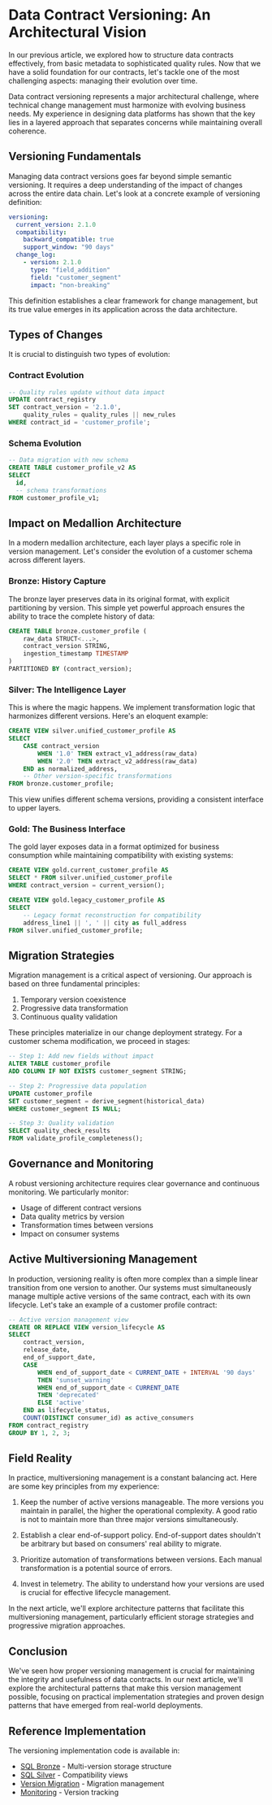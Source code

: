 # Data Contract Versioning: An Architectural Vision

In our previous article, we explored how to structure data contracts effectively, from basic metadata to sophisticated quality rules. Now that we have a solid foundation for our contracts, let's tackle one of the most challenging aspects: managing their evolution over time.

Data contract versioning represents a major architectural challenge, where technical change management must harmonize with evolving business needs. My experience in designing data platforms has shown that the key lies in a layered approach that separates concerns while maintaining overall coherence.

## Versioning Fundamentals 

Managing data contract versions goes far beyond simple semantic versioning. It requires a deep understanding of the impact of changes across the entire data chain. Let's look at a concrete example of versioning definition:

```yaml
versioning:
  current_version: 2.1.0
  compatibility:
    backward_compatible: true
    support_window: "90 days"
  change_log:
    - version: 2.1.0
      type: "field_addition"
      field: "customer_segment" 
      impact: "non-breaking"
```

This definition establishes a clear framework for change management, but its true value emerges in its application across the data architecture.

## Types of Changes

It is crucial to distinguish two types of evolution:

### Contract Evolution

```sql
-- Quality rules update without data impact
UPDATE contract_registry 
SET contract_version = '2.1.0',
    quality_rules = quality_rules || new_rules
WHERE contract_id = 'customer_profile';
```

### Schema Evolution 

```sql
-- Data migration with new schema
CREATE TABLE customer_profile_v2 AS
SELECT 
  id,
  -- schema transformations
FROM customer_profile_v1;
```

## Impact on Medallion Architecture

In a modern medallion architecture, each layer plays a specific role in version management. Let's consider the evolution of a customer schema across different layers.

### Bronze: History Capture

The bronze layer preserves data in its original format, with explicit partitioning by version. This simple yet powerful approach ensures the ability to trace the complete history of data:

```sql
CREATE TABLE bronze.customer_profile (
    raw_data STRUCT<...>,
    contract_version STRING,
    ingestion_timestamp TIMESTAMP
)
PARTITIONED BY (contract_version);
```

### Silver: The Intelligence Layer

This is where the magic happens. We implement transformation logic that harmonizes different versions. Here's an eloquent example:

```sql
CREATE VIEW silver.unified_customer_profile AS
SELECT  
    CASE contract_version
        WHEN '1.0' THEN extract_v1_address(raw_data)
        WHEN '2.0' THEN extract_v2_address(raw_data)
    END as normalized_address,
    -- Other version-specific transformations
FROM bronze.customer_profile;
```

This view unifies different schema versions, providing a consistent interface to upper layers.

### Gold: The Business Interface

The gold layer exposes data in a format optimized for business consumption while maintaining compatibility with existing systems:

```sql
CREATE VIEW gold.current_customer_profile AS
SELECT * FROM silver.unified_customer_profile
WHERE contract_version = current_version();

CREATE VIEW gold.legacy_customer_profile AS
SELECT  
    -- Legacy format reconstruction for compatibility
    address_line1 || ', ' || city as full_address
FROM silver.unified_customer_profile;
```

## Migration Strategies

Migration management is a critical aspect of versioning. Our approach is based on three fundamental principles:

1. Temporary version coexistence
2. Progressive data transformation
3. Continuous quality validation

These principles materialize in our change deployment strategy. For a customer schema modification, we proceed in stages:

```sql
-- Step 1: Add new fields without impact
ALTER TABLE customer_profile  
ADD COLUMN IF NOT EXISTS customer_segment STRING;

-- Step 2: Progressive data population
UPDATE customer_profile
SET customer_segment = derive_segment(historical_data)
WHERE customer_segment IS NULL;

-- Step 3: Quality validation
SELECT quality_check_results
FROM validate_profile_completeness();
```

## Governance and Monitoring

A robust versioning architecture requires clear governance and continuous monitoring. We particularly monitor:

* Usage of different contract versions
* Data quality metrics by version
* Transformation times between versions
* Impact on consumer systems

## Active Multiversioning Management

In production, versioning reality is often more complex than a simple linear transition from one version to another. Our systems must simultaneously manage multiple active versions of the same contract, each with its own lifecycle. Let's take an example of a customer profile contract:

```sql
-- Active version management view
CREATE OR REPLACE VIEW version_lifecycle AS
SELECT  
    contract_version,
    release_date,
    end_of_support_date,
    CASE  
        WHEN end_of_support_date < CURRENT_DATE + INTERVAL '90 days'  
        THEN 'sunset_warning'
        WHEN end_of_support_date < CURRENT_DATE  
        THEN 'deprecated'
        ELSE 'active'
    END as lifecycle_status,
    COUNT(DISTINCT consumer_id) as active_consumers
FROM contract_registry
GROUP BY 1, 2, 3;
```

## Field Reality

In practice, multiversioning management is a constant balancing act. Here are some key principles from my experience:

1. Keep the number of active versions manageable. The more versions you maintain in parallel, the higher the operational complexity. A good ratio is not to maintain more than three major versions simultaneously.

2. Establish a clear end-of-support policy. End-of-support dates shouldn't be arbitrary but based on consumers' real ability to migrate.

3. Prioritize automation of transformations between versions. Each manual transformation is a potential source of errors.

4. Invest in telemetry. The ability to understand how your versions are used is crucial for effective lifecycle management.

In the next article, we'll explore architecture patterns that facilitate this multiversioning management, particularly efficient storage strategies and progressive migration approaches.

## Conclusion

We've seen how proper versioning management is crucial for maintaining the integrity and usefulness of data contracts. In our next article, we'll explore the architectural patterns that make this version management possible, focusing on practical implementation strategies and proven design patterns that have emerged from real-world deployments.

## Reference Implementation

The versioning implementation code is available in:

* [SQL Bronze](../../../sql/bronze/customer_events.sql) - Multi-version storage structure
* [SQL Silver](../../../sql/silver/customer_views.sql) - Compatibility views  
* [Version Migration](../../../validation/version_migration.py) - Migration management
* [Monitoring](../../../sql/monitoring/version_monitoring.sql) - Version tracking


